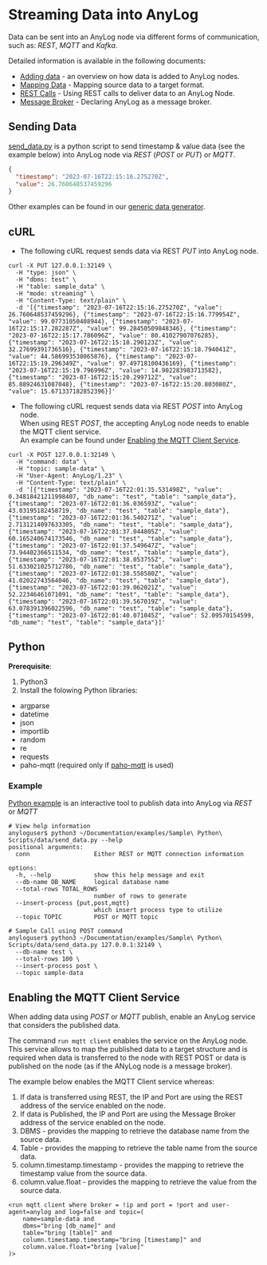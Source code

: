# Streaming Data into AnyLog 

Data can be sent into an AnyLog node via different forms of communication, such as: _REST_, _MQTT_ and _Kafka_.

Detailed information is available in the following documents:
* [Adding data](../../adding%20data.md) - an overview on how data is added to AnyLog nodes.
* [Mapping Data](../../mapping%20data%20to%20tables.md) - Mapping source data to a target format.
* [REST Calls](../../using%20rest.md) - Using REST calls to deliver data to an AnyLog Node.  
* [Message Broker](../../message%20broker.md) - Declaring AnyLog as a message broker.

## Sending Data
[send_data.py](data/send_data.py) is a python script to send timestamp & value data (see the example below) into AnyLog node via _REST_ (_POST_ or _PUT_)  or _MQTT_. 
```json
{
  "timestamp": "2023-07-16T22:15:16.275270Z", 
  "value": 26.760648537459296
}
```

Other examples can be found in our [generic data generator](../../training/Data%20Generator.md).

## cURL 
* The following cURL request sends data via REST _PUT_ into AnyLog node.
```shell
curl -X PUT 127.0.0.1:32149 \
  -H "type: json" \
  -H "dbms: test" \
  -H "table: sample_data" \
  -H "mode: streaming" \
  -H "Content-Type: text/plain" \
  -d '[{"timestamp": "2023-07-16T22:15:16.275270Z", "value": 26.760648537459296}, {"timestamp": "2023-07-16T22:15:16.779954Z", "value": 99.07731050408944}, {"timestamp": "2023-07-16T22:15:17.282287Z", "value": 99.28450509848346}, {"timestamp": "2023-07-16T22:15:17.786096Z", "value": 80.41027907076285}, {"timestamp": "2023-07-16T22:15:18.290123Z", "value": 32.27699391736516}, {"timestamp": "2023-07-16T22:15:18.794041Z", "value": 44.586993538065876}, {"timestamp": "2023-07-16T22:15:19.296349Z", "value": 97.49718100436169}, {"timestamp": "2023-07-16T22:15:19.796996Z", "value": 14.902283983713582}, {"timestamp": "2023-07-16T22:15:20.299712Z", "value": 85.88924631087048}, {"timestamp": "2023-07-16T22:15:20.803080Z", "value": 15.671337182852396}]'
```

* The following cURL request sends data via REST _POST_ into AnyLog node.   
  When using REST _POST_, the accepting AnyLog node needs to enable the MQTT client service.  
  An example can be found under [Enabling the MQTT Client Service](#enabling-the-mqtt-client-service).
```shell
curl -X POST 127.0.0.1:32149 \
  -H "command: data" \
  -H "topic: sample-data" \
  -H "User-Agent: AnyLog/1.23" \
  -H "Content-Type: text/plain" \
  -d '[{"timestamp": "2023-07-16T22:01:35.531498Z", "value": 0.34818421211998407, "db_name": "test", "table": "sample_data"}, {"timestamp": "2023-07-16T22:01:36.036593Z", "value": 43.03195182458719, "db_name": "test", "table": "sample_data"}, {"timestamp": "2023-07-16T22:01:36.540271Z", "value": 2.7131214097633305, "db_name": "test", "table": "sample_data"}, {"timestamp": "2023-07-16T22:01:37.044805Z", "value": 60.165240674173546, "db_name": "test", "table": "sample_data"}, {"timestamp": "2023-07-16T22:01:37.549647Z", "value": 73.94402366511534, "db_name": "test", "table": "sample_data"}, {"timestamp": "2023-07-16T22:01:38.053755Z", "value": 51.633021025712786, "db_name": "test", "table": "sample_data"}, {"timestamp": "2023-07-16T22:01:38.558580Z", "value": 41.02022743564046, "db_name": "test", "table": "sample_data"}, {"timestamp": "2023-07-16T22:01:39.062021Z", "value": 52.22346461071091, "db_name": "test", "table": "sample_data"}, {"timestamp": "2023-07-16T22:01:39.567019Z", "value": 63.078391396022596, "db_name": "test", "table": "sample_data"}, {"timestamp": "2023-07-16T22:01:40.071045Z", "value": 52.09570154599, "db_name": "test", "table": "sample_data"}]'
```

## Python 
**Prerequisite**:
1) Python3 
2) Install the folowing Python libraries: 
* argparse 
* datetime 
* json 
* importlib 
* random 
* re 
* requests 
* paho-mqtt (required only if [paho-mqtt](https://pypi.org/project/paho-mqtt/) is used)

### Example
[Python example](data/send_data.py) is an interactive tool to publish data into AnyLog via _REST_ or _MQTT_
```shell
# View help information
anyloguser$ python3 ~/Documentation/examples/Sample\ Python\ Scripts/data/send_data.py --help 
positional arguments:
  conn                  Either REST or MQTT connection information

options:
  -h, --help            show this help message and exit
  --db-name DB_NAME     logical database name
  --total-rows TOTAL_ROWS
                        number of rows to generate
  --insert-process {put,post,mqtt}
                        which insert process type to utilize
  --topic TOPIC         POST or MQTT topic

# Sample Call using POST command 
anyloguser$ python3 ~/Documentation/examples/Sample\ Python\ Scripts/data/send_data.py 127.0.0.1:32149 \
  --db-name test \
  --total-rows 100 \
  --insert-process post \
  --topic sample-data
```

## Enabling the MQTT Client Service
When adding data using _POST_ or _MQTT_ publish, enable an AnyLog service that considers the published data.

The command `run mqtt client` enables the service on the AnyLog node. This service allows to map the published data to 
a target structure and is required when data is transferred to the node with REST POST or data is published on the node 
(as if the ANyLog node is a message broker).  

The example below enables the MQTT Client service whereas:
1. If data is transferred using REST, the IP and Port are using the REST address of the service enabled on the node.
2. If data is Published, the IP and Port are using the Message Broker address of the service enabled on the node.
3. DBMS - provides the mapping to retrieve the database name from the source data.
4. Table - provides the mapping to retrieve the table name from the source data.
5. column.timestamp.timestamp - provides the mapping to retrieve the timestamp value from the source data.
6. column.value.float - provides the mapping to retrieve the value from the source data.

```anylog
<run mqtt client where broker = !ip and port = !port and user-agent=anylog and log=false and topic=(
    name=sample-data and
    dbms="bring [db_name]" and
    table="bring [table]" and
    column.timestamp.timestamp="bring [timestamp]" and
    column.value.float="bring [value]"
)>
```



